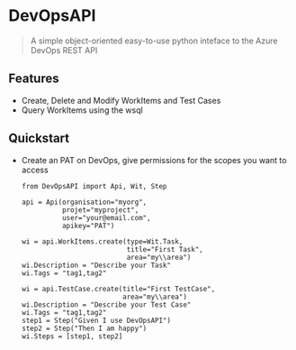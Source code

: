 # DevOpsAPI
> A simple object-oriented easy-to-use python inteface to the Azure DevOps REST API

## Features

-   Create, Delete and Modify WorkItems and Test Cases
-   Query WorkItems using the wsql


## Quickstart

-   Create an PAT on DevOps, give permissions for the scopes you want to
    access


        from DevOpsAPI import Api, Wit, Step

        api = Api(organisation="myorg",
                  projet="myproject",
                  user="your@email.com",
                  apikey="PAT")

        wi = api.WorkItems.create(type=Wit.Task,
                                  title="First Task",
                                  area="my\\area")
        wi.Description = "Describe your Task"
        wi.Tags = "tag1,tag2"

        wi = api.TestCase.create(title="First TestCase",
                                 area="my\\area")
        wi.Description = "Describe your Test Case"
        wi.Tags = "tag1,tag2"
        step1 = Step("Given I use DevOpsAPI")
        step2 = Step("Then I am happy")
        wi.Steps = [step1, step2]


